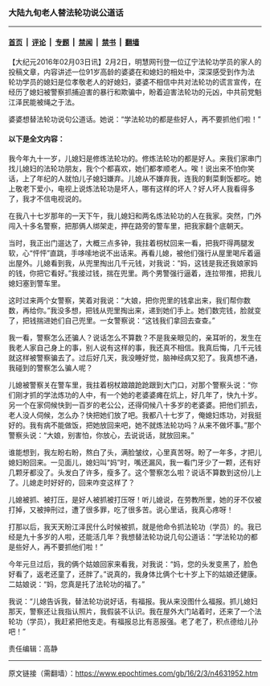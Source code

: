 ### 大陆九旬老人替法轮功说公道话

---

#### [首页](../../../..?n4631952) &nbsp;|&nbsp; [评论](../../../../../epoch-comment?n4631952) &nbsp;|&nbsp; [专题](../../../../../epoch-special?n4631952) &nbsp;|&nbsp; [禁闻](../../../../../epoch-news?n4631952) &nbsp;|&nbsp; [禁书](../../../../../books?n4631952) &nbsp;|&nbsp; [翻墙](https://github.com/gfw-breaker/nogfw/blob/master/README.md?n4631952)


<div class="post_content" id="artbody" itemprop="articleBody">
 <!-- article content begin -->
 <p>
  【大纪元2016年02月03日讯】2月2日，明慧网刊登一位辽宁法轮功学员的家人的投稿文章，内容讲述一位91岁高龄的婆婆在和媳妇的相处中，深深感受到作为法轮功学员的媳妇是位孝敬老人的好媳妇，婆婆不相信中共对法轮功的谎言宣传，在经历了媳妇被警察抓捕迫害的暴行和欺骗中，盼着迫害法轮功的元凶，中共前党魁江泽民能被绳之于法。
 </p>
 <p>
  婆婆想替法轮功说句公道话。她说：“学法轮功的都是些好人，再不要抓他们啦！”
 </p>
 <p>
  <h4>
   以下是全文内容：
  </h4>
  <p>
   我今年九十一岁，儿媳妇是修炼法轮功的。修炼法轮功的都是好人。来我们家串门找儿媳妇的法轮功朋友，我个个都喜欢，她们都孝顺老人。唉！说出来不怕你笑话，上了年纪的人就怕儿子媳妇嫌弃。儿媳从不嫌弃我，连我的剩菜剩饭都吃。她上敬老下爱小，电视上说炼法轮功是坏人，哪有这样的坏人？好人坏人我看得多了，我才不信电视说的。
  </p>
  <p>
   在我八十七岁那年的一天下午，我儿媳妇和两名炼法轮功的人在我家。突然，门外闯入十多名警察，把那俩人绑架走，押在路旁的警车里，把我家翻个底朝天。
  </p>
  <p>
   当时，我正出门遛达了，大概三点多钟，我拄着枴杖回来一看，把我吓得两腿发软，心“怦怦”直跳，手哆嗦地说不出话来。再看儿媳，被他们强行从屋里喝斥着逼出屋外。儿媳看到我，从兜里掏出几千元钱，对我说：“妈，这钱是我还我娘家妈的钱，你把它看好。”我接过钱，揣在兜里。两个男警强行逼着，连拉带推，把我儿媳妇塞到警车里。
  </p>
  <p>
   这时过来两个女警察，笑着对我说：“大娘，把你兜里的钱拿出来，我们帮你数数，再给你。”我没多想，把钱从兜里掏出来，递到她们手上。她们数完钱，脸就变了，把钱揣进她们自己兜里。一女警察说：“这钱我们拿回去查查。”
  </p>
  <p>
   我一看，警察怎么还骗人？说话怎么不算数？不是我亲眼见的，亲耳听的，发生在我老人家自己身上的事，别人说有这样的事，我还真不相信。我真后悔，几千元钱就这样被警察骗去了。过后好几天，我没睡好觉，脑神经病又犯了。我真想不通，我碰到的警察怎么骗人呢？
  </p>
  <p>
   儿媳被警察关在警车里，我拄着枴杖踉踉跄跄跟到大门口，对那个警察头说：“你们刚才抓的学法炼功的人中，有一个她的老婆婆瘫在炕上，好几年了，快九十岁。另一个在家伺候快到一百岁的老公公，还得伺候八十多岁的老婆婆。把他们抓去，老人没人伺候，怎么办？快把她们放了吧。我都八十七岁了，俺媳妇炼功，对我挺好的。我有病不能做饭，把她放回来吧，她不就炼法轮功吗？从来不做坏事。”那个警察头说：“大娘，别害怕，你放心，去说说话，就放回来。”
  </p>
  <p>
   谁能想到，我左盼右盼，熬白了头，满脸皱纹，心里真苦呀。盼了一年多，才把儿媳妇盼回来。一见面儿，媳妇叫“妈”时，嘴还漏风，我一看门牙少了一颗，还有好几颗牙都没了。头发白了许多，瘦多了。这个警察怎么啦？说话不算数到这份儿上了。儿媳走时好好的，回来咋变这样了？
  </p>
  <p>
   儿媳被抓、被打压，是好人被抓被打压呀！听儿媳说，在劳教所里，她的牙不仅被打掉，又被抻刑过，遭了很多罪，吃了很多苦。说心里话，我真心疼呀！
  </p>
  <p>
   打那以后，我天天盼江泽民什么时候被抓，就是他命令抓法轮功（学员）的。我已经是九十多岁的人啦，还能活几年？我想替法轮功说几句公道话：“学法轮功的都是些好人，再不要抓他们啦！”
  </p>
  <p>
   今年元旦过后，我的俩个姑娘回家来看我，对我说：“妈，您的头发变黑了，脸色好看了，返老还童了，还胖了。”说真的，我身体比俩个七十岁上下的姑娘还健康。二姑娘说：“妈，您真是托了法轮功的福了。”
  </p>
  <p>
   我说：“儿媳告诉我，替法轮功说好话，有福报。我从来没图什么福报。抓儿媳妇那天，警察还让我指认照片，我假装不认识。我在屋外大门站着时，还来了一个法轮功（学员），我赶紧把他支走。有福报总比有恶报强。老了老了，积点德给儿孙吧！”
  </p>
  <p>
   责任编辑：高静
  </p>
  <!-- article content end -->
  <div id="below_article_ad">
  </div>
 </p>
</div>


---

原文链接（需翻墙）：https://www.epochtimes.com/gb/16/2/3/n4631952.htm
